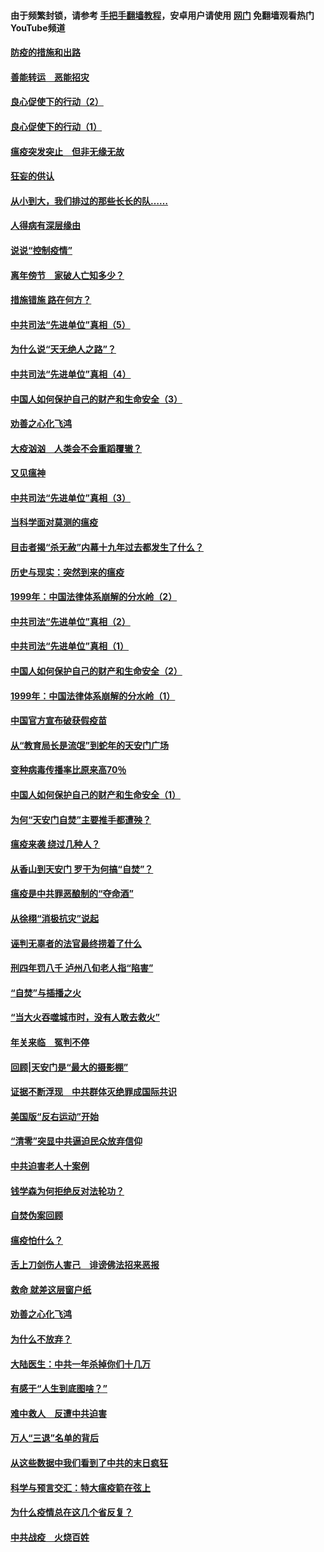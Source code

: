 #### 由于频繁封锁，请参考 [手把手翻墙教程](https://github.com/gfw-breaker/guides/wiki/)，安卓用户请使用 [网门](https://github.com/gfw-breaker/nogfw/blob/master/dl.md?t=03011800) 免翻墙观看热门YouTube频道 

#### [防疫的措施和出路](../pages/19/421495.md?t=03011800) 

#### [善能转运　恶能招灾](../pages/19/421334.md?t=03011800) 

#### [良心促使下的行动（2）](../pages/19/421361.md?t=03011800) 

#### [良心促使下的行动（1）](../pages/19/421302.md?t=03011800) 

#### [瘟疫突发突止　但非无缘无故](../pages/19/421281.md?t=03011800) 

#### [狂妄的供认](../pages/19/421199.md?t=03011800) 

#### [从小到大，我们排过的那些长长的队……](../pages/19/421243.md?t=03011800) 

#### [人得病有深层缘由](../pages/19/420864.md?t=03011800) 

#### [说说“控制疫情”](../pages/19/420831.md?t=03011800) 

#### [离年傍节　家破人亡知多少？](../pages/19/420563.md?t=03011800) 

#### [措施错施  路在何方？](../pages/19/420076.md?t=03011800) 

#### [中共司法“先进单位”真相（5）](../pages/19/419453.md?t=03011800) 

#### [为什么说“天无绝人之路”？](../pages/19/419618.md?t=03011800) 

#### [中共司法“先进单位”真相（4）](../pages/19/419452.md?t=03011800) 

#### [中国人如何保护自己的财产和生命安全（3）](../pages/19/419405.md?t=03011800) 

#### [劝善之心化飞鸿](../pages/19/418758.md?t=03011800) 

#### [大疫汹汹　人类会不会重蹈覆辙？](../pages/19/419691.md?t=03011800) 

#### [又见瘟神](../pages/19/419225.md?t=03011800) 

#### [中共司法“先进单位”真相（3）](../pages/19/419451.md?t=03011800) 

#### [当科学面对莫测的瘟疫](../pages/19/419625.md?t=03011800) 

#### [目击者揭“杀无赦”内幕十九年过去都发生了什么？](../pages/19/419617.md?t=03011800) 

#### [历史与现实：突然到来的瘟疫](../pages/19/419619.md?t=03011800) 

#### [1999年：中国法律体系崩解的分水岭（2）](../pages/19/419455.md?t=03011800) 

#### [中共司法“先进单位”真相（2）](../pages/19/419450.md?t=03011800) 

#### [中共司法“先进单位”真相（1）](../pages/19/419449.md?t=03011800) 

#### [中国人如何保护自己的财产和生命安全（2）](../pages/19/419404.md?t=03011800) 

#### [1999年：中国法律体系崩解的分水岭（1）](../pages/19/419454.md?t=03011800) 

#### [中国官方宣布破获假疫苗](../pages/19/419504.md?t=03011800) 

#### [从“教育局长是流氓”到蛇年的天安门广场](../pages/19/419470.md?t=03011800) 

#### [变种病毒传播率比原来高70％](../pages/19/419456.md?t=03011800) 

#### [中国人如何保护自己的财产和生命安全（1）](../pages/19/419403.md?t=03011800) 

#### [为何“天安门自焚”主要推手都遭殃？](../pages/19/419348.md?t=03011800) 

#### [瘟疫来袭 绕过几种人？](../pages/19/419349.md?t=03011800) 

#### [从香山到天安门 罗干为何搞“自焚”？](../pages/19/419270.md?t=03011800) 

#### [瘟疫是中共罪恶酿制的“夺命酒”](../pages/19/419223.md?t=03011800) 

#### [从徐栩“消极抗灾”说起](../pages/19/419224.md?t=03011800) 

#### [诬判无辜者的法官最终捞着了什么](../pages/19/419268.md?t=03011800) 

#### [刑四年罚八千 泸州八旬老人指“陷害”](../pages/19/419232.md?t=03011800) 

#### [“自焚”与插播之火](../pages/19/419226.md?t=03011800) 

#### [“当大火吞噬城市时，没有人敢去救火”](../pages/19/419077.md?t=03011800) 

#### [年关来临　冤判不停](../pages/19/419093.md?t=03011800) 

#### [回顾|天安门是“最大的摄影棚”](../pages/19/380866.md?t=03011800) 

#### [证据不断浮现　中共群体灭绝罪成国际共识](../pages/19/419031.md?t=03011800) 

#### [美国版“反右运动”开始](../pages/19/419030.md?t=03011800) 

#### [“清零”突显中共逼迫民众放弃信仰](../pages/19/418995.md?t=03011800) 

#### [中共迫害老人十案例](../pages/19/418831.md?t=03011800) 

#### [钱学森为何拒绝反对法轮功？](../pages/19/418905.md?t=03011800) 

#### [自焚伪案回顾](../pages/19/418799.md?t=03011800) 

#### [瘟疫怕什么？](../pages/19/418800.md?t=03011800) 

#### [舌上刀剑伤人害己　诽谤佛法招来恶报](../pages/19/418731.md?t=03011800) 

#### [救命 就差这层窗户纸](../pages/19/418706.md?t=03011800) 

#### [劝善之心化飞鸿](../pages/19/416766.md?t=03011800) 

#### [为什么不放弃？](../pages/19/418691.md?t=03011800) 

#### [大陆医生：中共一年杀掉你们十几万](../pages/19/418670.md?t=03011800) 

#### [有感于“人生到底图啥？”](../pages/19/418624.md?t=03011800) 

#### [难中救人　反遭中共迫害](../pages/19/418414.md?t=03011800) 

#### [万人“三退”名单的背后](../pages/19/418505.md?t=03011800) 

#### [从这些数据中我们看到了中共的末日疯狂](../pages/19/418420.md?t=03011800) 

#### [科学与预言交汇：特大瘟疫箭在弦上](../pages/19/418266.md?t=03011800) 

#### [为什么疫情总在这几个省反复？](../pages/19/418219.md?t=03011800) 

#### [中共战疫　火烧百姓](../pages/19/418220.md?t=03011800) 


